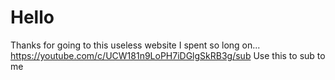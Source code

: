 # Hello
Thanks for going to this useless website
I spent so long on...
https://youtube.com/c/UCW181n9LoPH7iDGlgSkRB3g/sub
Use this to sub to me
